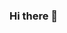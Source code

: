 ### Hi there 👋

<!--
**jimimichael/jimimichael** is a ✨ _special_ ✨ repository because its `README.md` (this file) appears on your GitHub profile.

Here are some ideas to get you started:
- 👋 Hello, thank you for stopping by. I am 'Jimi with 👀 interest in Data science, visualization Machine learning and Artificial intelligence. I am excited about the world of Data!
- 🔭 I am currently working on building ML projects that scale.
- 🌱 I am currently learning and building projects with structured and unstructured datasets using scikit-learn machine learning algorithm, and Tensorflow.
- 💬 Ask me about programming with python, Data Analytics, Machine Learning and Data Science.
- 📫 Reach me on Linkedin: Olujimi Michael  or via email(olujimim@gmail.com).
- 😄 Pronouns: He/Him
- ⚡ I'm open to work around the world
-->
